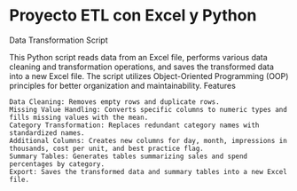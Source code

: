 # Proyecto ETL con Excel y Python

Data Transformation Script

This Python script reads data from an Excel file, performs various data cleaning and transformation operations, and saves the transformed data into a new Excel file. The script utilizes Object-Oriented Programming (OOP) principles for better organization and maintainability.
Features

    Data Cleaning: Removes empty rows and duplicate rows.
    Missing Value Handling: Converts specific columns to numeric types and fills missing values with the mean.
    Category Transformation: Replaces redundant category names with standardized names.
    Additional Columns: Creates new columns for day, month, impressions in thousands, cost per unit, and best practice flag.
    Summary Tables: Generates tables summarizing sales and spend percentages by category.
    Export: Saves the transformed data and summary tables into a new Excel file.
